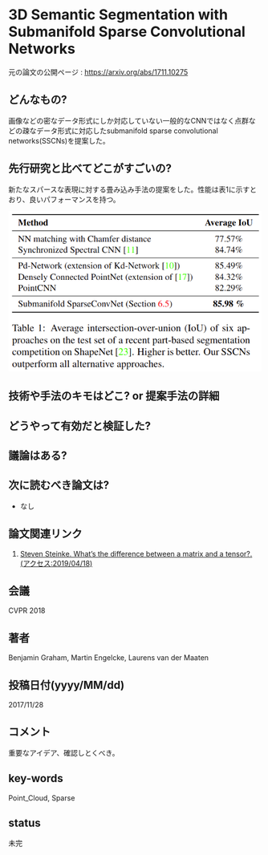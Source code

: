 # 3D Semantic Segmentation with Submanifold Sparse Convolutional Networks

元の論文の公開ページ : https://arxiv.org/abs/1711.10275

## どんなもの?
画像などの密なデータ形式にしか対応していない一般的なCNNではなく点群などの疎なデータ形式に対応したsubmanifold sparse convolutional networks(SSCNs)を提案した。

## 先行研究と比べてどこがすごいの?
新たなスパースな表現に対する畳み込み手法の提案をした。性能は表1に示すとおり、良いパフォーマンスを持つ。

![tab1](img/3SSwSSCN/tab1.png)

## 技術や手法のキモはどこ? or 提案手法の詳細


## どうやって有効だと検証した?

## 議論はある?

## 次に読むべき論文は?
- なし

## 論文関連リンク
1. [Steven Steinke. What’s the difference between a matrix and a tensor?. (アクセス:2019/04/18)](https://medium.com/@quantumsteinke/whats-the-difference-between-a-matrix-and-a-tensor-4505fbdc576c)

## 会議
CVPR 2018

## 著者
Benjamin Graham, Martin Engelcke, Laurens van der Maaten

## 投稿日付(yyyy/MM/dd)
2017/11/28

## コメント
重要なアイデア、確認しとくべき。

## key-words
Point_Cloud, Sparse

## status
未完